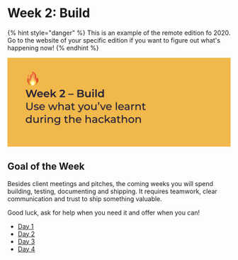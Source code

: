 # Week 2: Build

{% hint style="danger" %}
This is an example of the remote edition fo 2020. Go to the website of your specific edition if you want to figure out what's happening now!
{% endhint %}

![Use what you&apos;ve learnt during the hackathon](../../../../.gitbook/assets/screenshot-2020-06-29-at-22.41.54.png)

## Goal of the Week

Besides client meetings and pitches, the coming weeks you will spend building, testing, documenting and shipping. It requires teamwork, clear communication and trust to ship something valuable.

Good luck, ask for help when you need it and offer when you can!

* [Day 1](day-1.md#14-00-workshop-how-to-vlog-by-marijn)
* [Day 2](day-2.md)
* [Day 3](day-3.md)
* [Day 4](day-4.md)



